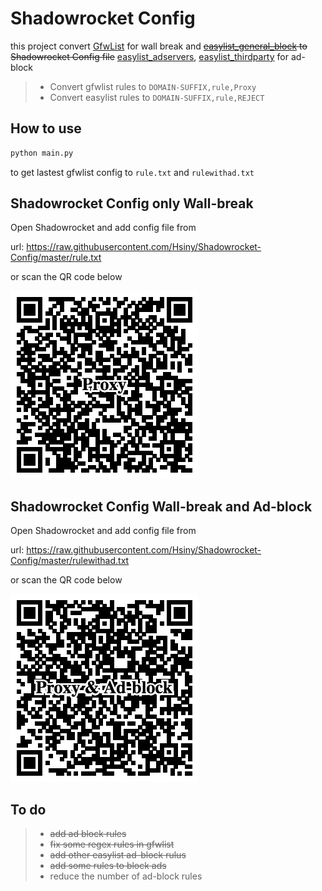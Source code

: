 # Shadowrocket Config

this project convert [GfwList](https://github.com/gfwlist/gfwlist) for wall break and 
~~[easylist_general_block](https://github.com/easylist/easylist) to Shadowrocket Config file~~
[easylist_adservers](https://github.com/easylist/easylist/blob/master/easylist/easylist_adservers.txt),
[easylist_thirdparty](https://github.com/easylist/easylist/blob/master/easylist/easylist_thirdparty.txt) for ad-block

>* Convert gfwlist rules to ```DOMAIN-SUFFIX,rule,Proxy```
>* Convert easylist rules to ```DOMAIN-SUFFIX,rule,REJECT```

## How to use

``` Python
python main.py 
```
to get lastest gfwlist config to ```rule.txt``` and ```rulewithad.txt```

## Shadowrocket Config only Wall-break

Open Shadowrocket and add config file from 
 
url:  https://raw.githubusercontent.com/Hsiny/Shadowrocket-Config/master/rule.txt

or scan the QR code below

![QR code](proxy.png)

## Shadowrocket Config Wall-break and Ad-block

Open Shadowrocket and add config file from 
 
url:  https://raw.githubusercontent.com/Hsiny/Shadowrocket-Config/master/rulewithad.txt

or scan the QR code below

![QR code](proxyandadblock.png)


## To do
>* ~~add ad block rules~~
>* ~~fix some regex rules in gfwlist~~
>* ~~add other easylist ad-block rulus~~
>* ~~add some rules to block ads~~
>* reduce the number of ad-block rules





